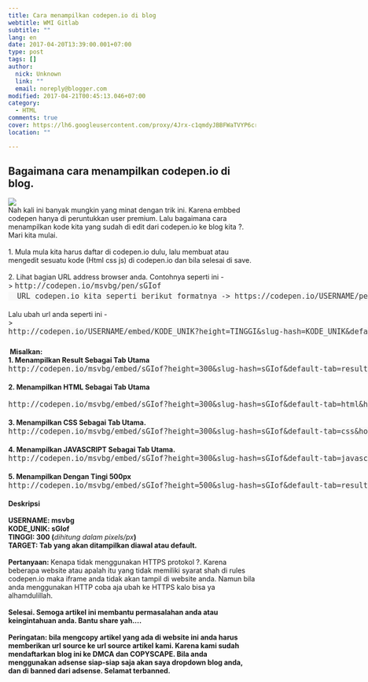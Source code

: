```yaml
---
title: Cara menampilkan codepen.io di blog
webtitle: WMI Gitlab
subtitle: ""
lang: en
date: 2017-04-20T13:39:00.001+07:00
type: post
tags: []
author:
  nick: Unknown
  link: ""
  email: noreply@blogger.com
modified: 2017-04-21T00:45:13.046+07:00
category:
  - HTML
comments: true
cover: https://lh6.googleusercontent.com/proxy/4Jrx-c1qmdyJBBFWaTVYP6cr1OXxZADd8-8FRy0T0GJ041YEC_g6DBddYsU20X7p0UPshwbJY7vxAoJOqppV5HbWDVBpnr7lMTRrNw4bgI_0i2VHIhFR0Vc=w543-h271-nc
location: ""

---
```


<h2>Bagaimana cara menampilkan codepen.io di blog.</h2><div><img src="https://lh6.googleusercontent.com/proxy/4Jrx-c1qmdyJBBFWaTVYP6cr1OXxZADd8-8FRy0T0GJ041YEC_g6DBddYsU20X7p0UPshwbJY7vxAoJOqppV5HbWDVBpnr7lMTRrNw4bgI_0i2VHIhFR0Vc=w543-h271-nc"></div><div>Nah kali ini banyak mungkin yang minat dengan trik ini. Karena embbed codepen hanya di peruntukkan user premium. Lalu bagaimana cara menampilkan kode kita yang sudah di edit dari codepen.io ke blog kita ?.</div><div>Mari kita mulai.</div><div><br></div><div>1. Mula mula kita harus daftar di codepen.io dulu, lalu membuat atau mengedit sesuatu kode (Html css js) di codepen.io dan bila selesai di save.</div><div><br></div><div>2. Lihat bagian URL address browser anda. Contohnya seperti ini -&gt;&nbsp;<span style="background-color: #f8f8f8; color: #333333; font-family: monospace , monospace; font-size: 15px; line-height: 21px; white-space: pre;">http://codepen.io/msvbg/pen/sGIof</span></div><div><span style="background-color: #f8f8f8; color: #333333; font-family: monospace , monospace; font-size: 15px; line-height: 21px; white-space: pre;">  URL codepen.io kita seperti berikut formatnya -&gt; https://codepen.io/USERNAME/pen/KODE UNIK</span></div><br>Lalu ubah url anda seperti ini -&gt;&nbsp;<span style="background-color: #f8f8f8; color: #333333; font-family: monospace , monospace; font-size: 15px; line-height: 21px; white-space: pre;">http://codepen.io/USERNAME/embed/KODE_UNIK?height=TINGGI&amp;slug-hash=KODE_UNIK&amp;default-tab=TARGET&amp;host=http%3A%2F%2Fcodepen.io</span> <br><span style="background-color: #f8f8f8; color: #333333; font-family: monospace , monospace; font-size: 15px; line-height: 21px; white-space: pre;"><br></span><b>&nbsp;Misalkan:&nbsp;</b><br><b>1. Menampilkan Result Sebagai Tab Utama</b><br><span style="background-color: #f8f8f8; color: #333333; font-family: monospace , monospace; font-size: 15px; line-height: 21px; white-space: pre;">http://codepen.io/msvbg/embed/sGIof?height=300&amp;slug-hash=sGIof&amp;default-tab=result&amp;host=http%3A%2F%2Fcodepen.io</span><br><b><br></b><b>2. Menampilkan HTML Sebagai Tab Utama</b><br><b>&nbsp;</b><span style="background-color: #f8f8f8; color: #333333; font-family: monospace , monospace; font-size: 15px; line-height: 21px; white-space: pre;">http://codepen.io/msvbg/embed/sGIof?height=300&amp;slug-hash=sGIof&amp;default-tab=html&amp;host=http%3A%2F%2Fcodepen.io</span><br><br><b>3. Menampilkan CSS Sebagai Tab Utama.</b><br><span style="background-color: #f8f8f8; color: #333333; font-family: monospace , monospace; font-size: 15px; line-height: 21px; white-space: pre;">http://codepen.io/msvbg/embed/sGIof?height=300&amp;slug-hash=sGIof&amp;default-tab=css&amp;host=http%3A%2F%2Fcodepen.io</span><br><b><br></b><b>4. Menampilkan JAVASCRIPT Sebagai Tab Utama.</b><br><span style="background-color: #f8f8f8; color: #333333; font-family: monospace , monospace; font-size: 15px; line-height: 21px; white-space: pre;">http://codepen.io/msvbg/embed/sGIof?height=300&amp;slug-hash=sGIof&amp;default-tab=javascript&amp;host=http%3A%2F%2Fcodepen.io</span><br><b><br></b><b>5. Menampilkan Dengan Tingi 500px</b><br><span style="background-color: #f8f8f8; color: #333333; font-family: monospace , monospace; font-size: 15px; line-height: 21px; white-space: pre;">http://codepen.io/msvbg/embed/sGIof?height=500&amp;slug-hash=sGIof&amp;default-tab=result&amp;host=http%3A%2F%2Fcodepen.io</span><br><b><br></b><b>Deskripsi</b><br><b><br></b><b>USERNAME: msvbg</b><br><b>KODE_UNIK: sGIof</b><br><b>TINGGI: 300 (</b><i>dihitung dalam pixels/px</i><b>)</b><br><b>TARGET: Tab yang akan ditampilkan diawal atau default.</b><br><b><br></b><b>Pertanyaan: </b>Kenapa tidak menggunakan HTTPS protokol ?. Karena beberapa website atau apalah itu yang tidak memiliki syarat shah di rules codepen.io maka iframe anda tidak akan tampil di website anda. Namun bila anda menggunakan HTTP coba aja ubah ke HTTPS kalo bisa ya alhamdulillah.<br><b><br></b><b>Selesai. Semoga artikel ini membantu permasalahan anda atau keingintahuan anda. Bantu share yah....</b><br><b><br></b><b>Peringatan: bila mengcopy artikel yang ada di website ini anda harus memberikan url source ke url source artikel kami. Karena kami sudah mendaftarkan blog ini ke DMCA dan COPYSCAPE. Bila anda menggunakan adsense siap-siap saja akan saya dropdown blog anda, dan di banned dari adsense. Selamat terbanned.</b>